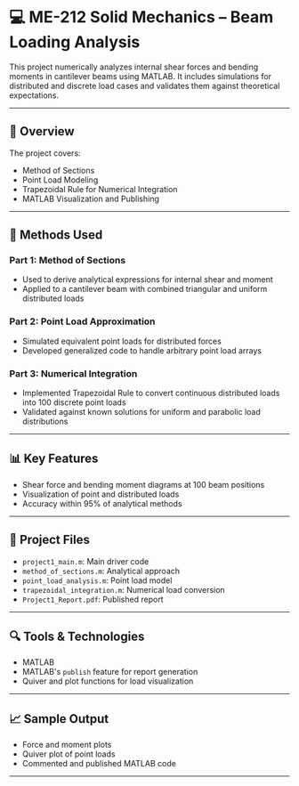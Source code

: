 # 💻 ME-212 Solid Mechanics – Beam Loading Analysis

This project numerically analyzes internal shear forces and bending moments in cantilever beams using MATLAB. It includes simulations for distributed and discrete load cases and validates them against theoretical expectations.

---

## 📌 Overview

The project covers:
- Method of Sections
- Point Load Modeling
- Trapezoidal Rule for Numerical Integration
- MATLAB Visualization and Publishing

---

## 🔧 Methods Used

### Part 1: Method of Sections
- Used to derive analytical expressions for internal shear and moment
- Applied to a cantilever beam with combined triangular and uniform distributed loads

### Part 2: Point Load Approximation
- Simulated equivalent point loads for distributed forces
- Developed generalized code to handle arbitrary point load arrays

### Part 3: Numerical Integration
- Implemented Trapezoidal Rule to convert continuous distributed loads into 100 discrete point loads
- Validated against known solutions for uniform and parabolic load distributions

---

## 📊 Key Features

- Shear force and bending moment diagrams at 100 beam positions
- Visualization of point and distributed loads
- Accuracy within 95% of analytical methods

---

## 📁 Project Files

- `project1_main.m`: Main driver code
- `method_of_sections.m`: Analytical approach
- `point_load_analysis.m`: Point load model
- `trapezoidal_integration.m`: Numerical load conversion
- `Project1_Report.pdf`: Published report

---

## 🔍 Tools & Technologies

- MATLAB
- MATLAB's `publish` feature for report generation
- Quiver and plot functions for load visualization

---

## 📈 Sample Output

- Force and moment plots
- Quiver plot of point loads
- Commented and published MATLAB code

---
